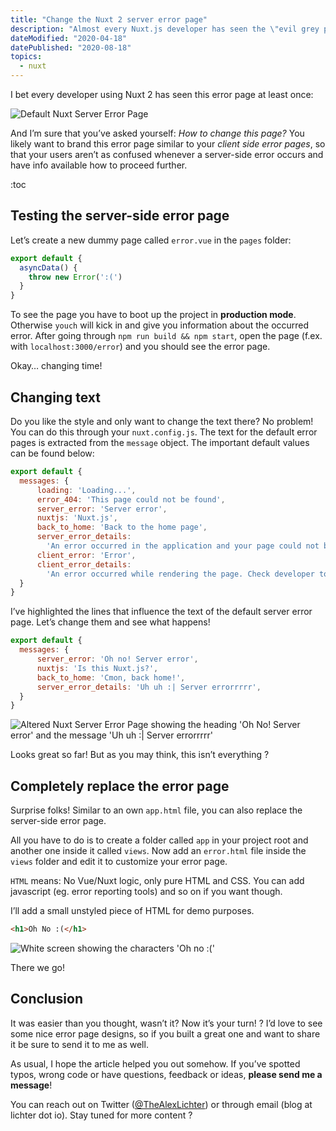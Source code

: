```yaml
---
title: "Change the Nuxt 2 server error page"
description: "Almost every Nuxt.js developer has seen the \"evil grey page\" that is displayed after a server-side error (for example a failing API call in asyncData or fetch without a try-catch block around it). Pretty sure many of you want to change it to make it fit to your design."
dateModified: "2020-04-18"
datePublished: "2020-08-18"
topics:
  - nuxt
---
```



I bet every developer using Nuxt 2 has seen this error page at least once:

![Default Nuxt Server Error Page](https://img.lichter.io/blog/customize-server-error-page/default-nuxt-server-error-page-full.jpg)

And I’m sure that you’ve asked yourself: _How to change this page?_ You likely want to brand this error page similar to your _client side error pages_, so that your users aren’t as confused whenever a server-side error occurs and have info available how to proceed further.

:toc

## Testing the server-side error page

Let’s create a new dummy page called `error.vue` in the `pages` folder:

```js [pages/error.vue]
export default {
  asyncData() {
    throw new Error(':(')
  }
}
```

To see the page you have to boot up the project in **production mode**. Otherwise `youch` will kick in and give you information about the occurred error. After going through `npm run build && npm start`, open the page (f.ex. with `localhost:3000/error`) and you should see the error page.

Okay… changing time!

## Changing text

Do you like the style and only want to change the text there? No problem! You can do this through your `nuxt.config.js`. The text for the default error pages is extracted from the `message` object. The important default values can be found below:

```js [nuxt.config.js]{4-9}
export default {
  messages: {
      loading: 'Loading...',
      error_404: 'This page could not be found',
      server_error: 'Server error',
      nuxtjs: 'Nuxt.js',
      back_to_home: 'Back to the home page',
      server_error_details:
        'An error occurred in the application and your page could not be served. If you are the application owner, check your logs for details.',
      client_error: 'Error',
      client_error_details:
        'An error occurred while rendering the page. Check developer tools console for details.'
  }
}
```

I’ve highlighted the lines that influence the text of the default server error page. Let’s change them and see what happens!

```js [nuxt.config.js]
export default {
  messages: {
      server_error: 'Oh no! Server error',
      nuxtjs: 'Is this Nuxt.js?',
      back_to_home: 'Cmon, back home!',
      server_error_details: 'Uh uh :| Server errorrrrr',
  }
}
```

![Altered Nuxt Server Error Page showing the heading 'Oh No! Server error' and the message 'Uh uh :| Server errorrrrr'](https://img.lichter.io/blog/customize-server-error-page/changed-nuxt-server-error-page-full.jpg)

Looks great so far! But as you may think, this isn’t everything ?

## Completely replace the error page

Surprise folks! Similar to an own `app.html` file, you can also replace the server-side error page.

All you have to do is to create a folder called `app` in your project root and another one inside it called `views`. Now add an `error.html` file inside the `views` folder and edit it to customize your error page.

`HTML` means: No Vue/Nuxt logic, only pure HTML and CSS. You can add javascript (eg. error reporting tools) and so on if you want though.

I’ll add a small unstyled piece of HTML for demo purposes.

```html [/app/views/error.html]
<h1>Oh No :(</h1>
```

![White screen showing the characters 'Oh no :('](https://img.lichter.io/blog/customize-server-error-page/replaced-nuxt-server-error-page-full.jpg)

There we go!

## Conclusion

It was easier than you thought, wasn’t it? Now it’s your turn! ? I’d love to see some nice error page designs, so if you built a great one and want to share it be sure to send it to me as well.

As usual, I hope the article helped you out somehow. If you’ve spotted typos, wrong code or have questions, feedback or ideas, **please send me a message**!

You can reach out on Twitter ([@TheAlexLichter](https://twitter.com/TheAlexLichter)) or through email (blog at lichter dot io). Stay tuned for more content ?
